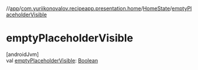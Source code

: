 //[app](../../../index.md)/[com.yuriikonovalov.recipeapp.presentation.home](../index.md)/[HomeState](index.md)/[emptyPlaceholderVisible](empty-placeholder-visible.md)

# emptyPlaceholderVisible

[androidJvm]\
val [emptyPlaceholderVisible](empty-placeholder-visible.md): [Boolean](https://kotlinlang.org/api/latest/jvm/stdlib/kotlin/-boolean/index.html)

